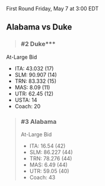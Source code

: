 First Round
Friday, May 7 at 3:00 EDT
## Alabama vs Duke

> ### #2 Duke***  
At-Large Bid  
- ITA: 43.032 (17)  
- SLM: 90.907 (14)  
- TRN: 83.332 (15)  
- MAS: 8.09 (11)  
- UTR: 62.45 (12)  
- USTA: 14  
- Coach: 20  

> ### #3 Alabama  
> At-Large Bid  
> - ITA: 16.54 (42)  
> - SLM: 86.227 (44)  
> - TRN: 78.276 (44)  
> - MAS: 6.49 (44)  
> - UTR: 59.05 (40)  
> - Coach: 43  